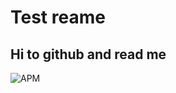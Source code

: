 # Test reame
## Hi to github and read me
<img alt="APM" src="https://img.shields.io/apm/l/LICENCE?style=for-the-badge">
